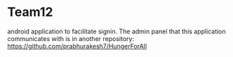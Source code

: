 # Team12
android application to facilitate signin. 
The admin panel that this application communicates with is in another repository: https://github.com/prabhurakesh7/HungerForAll
